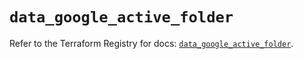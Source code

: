 # `data_google_active_folder`

Refer to the Terraform Registry for docs: [`data_google_active_folder`](https://registry.terraform.io/providers/hashicorp/google/6.30.0/docs/data-sources/active_folder).
